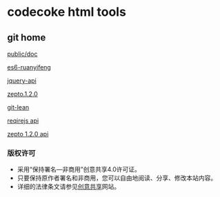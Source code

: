 # codecoke html tools

## git home

[public/doc](../public/doc/)

[es6-ruanyifeng](../public/doc/es6-ruanyifeng/)

[jquery-api](./jquery/index.html)

[zepto.1.2.0](./zepto1.2.0.html)

[git-lean](./git/git-lean-mf.md)

[reqirejs api](./requirejs/default.html)

[zepto 1.2.0 api](./zepto/zepto1.2.0.html)

### 版权许可

- 采用“保持署名—非商用”创意共享4.0许可证。
- 只要保持原作者署名和非商用，您可以自由地阅读、分享、修改本站内容。
- 详细的法律条文请参见[创意共享](http://creativecommons.org/licenses/by-nc/4.0/)网站。
